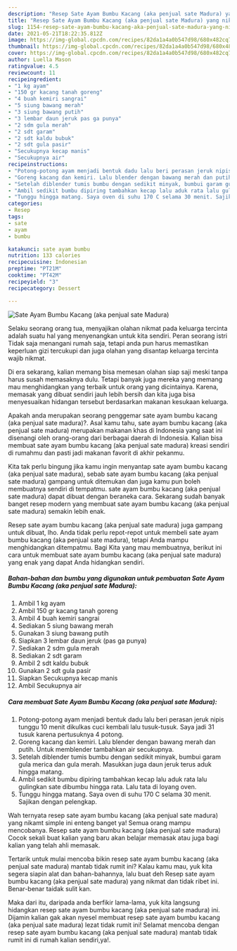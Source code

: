 ```yaml
---
description: "Resep Sate Ayam Bumbu Kacang (aka penjual sate Madura) yang nikmat Untuk Jualan"
title: "Resep Sate Ayam Bumbu Kacang (aka penjual sate Madura) yang nikmat Untuk Jualan"
slug: 1154-resep-sate-ayam-bumbu-kacang-aka-penjual-sate-madura-yang-nikmat-untuk-jualan
date: 2021-05-21T18:22:35.812Z
image: https://img-global.cpcdn.com/recipes/82da1a4a0b547d98/680x482cq70/sate-ayam-bumbu-kacang-aka-penjual-sate-madura-foto-resep-utama.jpg
thumbnail: https://img-global.cpcdn.com/recipes/82da1a4a0b547d98/680x482cq70/sate-ayam-bumbu-kacang-aka-penjual-sate-madura-foto-resep-utama.jpg
cover: https://img-global.cpcdn.com/recipes/82da1a4a0b547d98/680x482cq70/sate-ayam-bumbu-kacang-aka-penjual-sate-madura-foto-resep-utama.jpg
author: Luella Mason
ratingvalue: 4.5
reviewcount: 11
recipeingredient:
- "1 kg ayam"
- "150 gr kacang tanah goreng"
- "4 buah kemiri sangrai"
- "5 siung bawang merah"
- "3 siung bawang putih"
- "3 lembar daun jeruk pas ga punya"
- "2 sdm gula merah"
- "2 sdt garam"
- "2 sdt kaldu bubuk"
- "2 sdt gula pasir"
- "Secukupnya kecap manis"
- "Secukupnya air"
recipeinstructions:
- "Potong-potong ayam menjadi bentuk dadu lalu beri perasan jeruk nipis tunggu 10 menit dikulkas cuci kembali lalu tusuk-tusuk. Saya jadi 31 tusuk karena pertusuknya 4 potong."
- "Goreng kacang dan kemiri. Lalu blender dengan bawang merah dan putih. Untuk memblender tambahkan air secukupnya."
- "Setelah diblender tumis bumbu dengan sedikit minyak, bumbui garam gula merica dan gula merah. Masukkan juga daun jeruk terus aduk hingga matang."
- "Ambil sedikit bumbu dipiring tambahkan kecap lalu aduk rata lalu gulingkan sate dibumbu hingga rata. Lalu tata di loyang oven."
- "Tunggu hingga matang. Saya oven di suhu 170 C selama 30 menit. Sajikan dengan pelengkap."
categories:
- Resep
tags:
- sate
- ayam
- bumbu

katakunci: sate ayam bumbu 
nutrition: 133 calories
recipecuisine: Indonesian
preptime: "PT21M"
cooktime: "PT42M"
recipeyield: "3"
recipecategory: Dessert

---
```



![Sate Ayam Bumbu Kacang (aka penjual sate Madura)](https://img-global.cpcdn.com/recipes/82da1a4a0b547d98/680x482cq70/sate-ayam-bumbu-kacang-aka-penjual-sate-madura-foto-resep-utama.jpg)

Selaku seorang orang tua, menyajikan olahan nikmat pada keluarga tercinta adalah suatu hal yang menyenangkan untuk kita sendiri. Peran seorang istri Tidak saja menangani rumah saja, tetapi anda pun harus memastikan keperluan gizi tercukupi dan juga olahan yang disantap keluarga tercinta wajib nikmat.

Di era  sekarang, kalian memang bisa memesan olahan siap saji meski tanpa harus susah memasaknya dulu. Tetapi banyak juga mereka yang memang mau menghidangkan yang terbaik untuk orang yang dicintainya. Karena, memasak yang dibuat sendiri jauh lebih bersih dan kita juga bisa menyesuaikan hidangan tersebut berdasarkan makanan kesukaan keluarga. 



Apakah anda merupakan seorang penggemar sate ayam bumbu kacang (aka penjual sate madura)?. Asal kamu tahu, sate ayam bumbu kacang (aka penjual sate madura) merupakan makanan khas di Indonesia yang saat ini disenangi oleh orang-orang dari berbagai daerah di Indonesia. Kalian bisa membuat sate ayam bumbu kacang (aka penjual sate madura) kreasi sendiri di rumahmu dan pasti jadi makanan favorit di akhir pekanmu.

Kita tak perlu bingung jika kamu ingin menyantap sate ayam bumbu kacang (aka penjual sate madura), sebab sate ayam bumbu kacang (aka penjual sate madura) gampang untuk ditemukan dan juga kamu pun boleh membuatnya sendiri di tempatmu. sate ayam bumbu kacang (aka penjual sate madura) dapat dibuat dengan beraneka cara. Sekarang sudah banyak banget resep modern yang membuat sate ayam bumbu kacang (aka penjual sate madura) semakin lebih enak.

Resep sate ayam bumbu kacang (aka penjual sate madura) juga gampang untuk dibuat, lho. Anda tidak perlu repot-repot untuk membeli sate ayam bumbu kacang (aka penjual sate madura), tetapi Anda mampu menghidangkan ditempatmu. Bagi Kita yang mau membuatnya, berikut ini cara untuk membuat sate ayam bumbu kacang (aka penjual sate madura) yang enak yang dapat Anda hidangkan sendiri.

<!--inarticleads1-->

##### Bahan-bahan dan bumbu yang digunakan untuk pembuatan Sate Ayam Bumbu Kacang (aka penjual sate Madura):

1. Ambil 1 kg ayam
1. Ambil 150 gr kacang tanah goreng
1. Ambil 4 buah kemiri sangrai
1. Sediakan 5 siung bawang merah
1. Gunakan 3 siung bawang putih
1. Siapkan 3 lembar daun jeruk (pas ga punya)
1. Sediakan 2 sdm gula merah
1. Sediakan 2 sdt garam
1. Ambil 2 sdt kaldu bubuk
1. Gunakan 2 sdt gula pasir
1. Siapkan Secukupnya kecap manis
1. Ambil Secukupnya air




<!--inarticleads2-->

##### Cara membuat Sate Ayam Bumbu Kacang (aka penjual sate Madura):

1. Potong-potong ayam menjadi bentuk dadu lalu beri perasan jeruk nipis tunggu 10 menit dikulkas cuci kembali lalu tusuk-tusuk. Saya jadi 31 tusuk karena pertusuknya 4 potong.
1. Goreng kacang dan kemiri. Lalu blender dengan bawang merah dan putih. Untuk memblender tambahkan air secukupnya.
1. Setelah diblender tumis bumbu dengan sedikit minyak, bumbui garam gula merica dan gula merah. Masukkan juga daun jeruk terus aduk hingga matang.
1. Ambil sedikit bumbu dipiring tambahkan kecap lalu aduk rata lalu gulingkan sate dibumbu hingga rata. Lalu tata di loyang oven.
1. Tunggu hingga matang. Saya oven di suhu 170 C selama 30 menit. Sajikan dengan pelengkap.




Wah ternyata resep sate ayam bumbu kacang (aka penjual sate madura) yang nikamt simple ini enteng banget ya! Semua orang mampu mencobanya. Resep sate ayam bumbu kacang (aka penjual sate madura) Cocok sekali buat kalian yang baru akan belajar memasak atau juga bagi kalian yang telah ahli memasak.

Tertarik untuk mulai mencoba bikin resep sate ayam bumbu kacang (aka penjual sate madura) mantab tidak rumit ini? Kalau kamu mau, yuk kita segera siapin alat dan bahan-bahannya, lalu buat deh Resep sate ayam bumbu kacang (aka penjual sate madura) yang nikmat dan tidak ribet ini. Benar-benar taidak sulit kan. 

Maka dari itu, daripada anda berfikir lama-lama, yuk kita langsung hidangkan resep sate ayam bumbu kacang (aka penjual sate madura) ini. Dijamin kalian gak akan nyesel membuat resep sate ayam bumbu kacang (aka penjual sate madura) lezat tidak rumit ini! Selamat mencoba dengan resep sate ayam bumbu kacang (aka penjual sate madura) mantab tidak rumit ini di rumah kalian sendiri,ya!.

